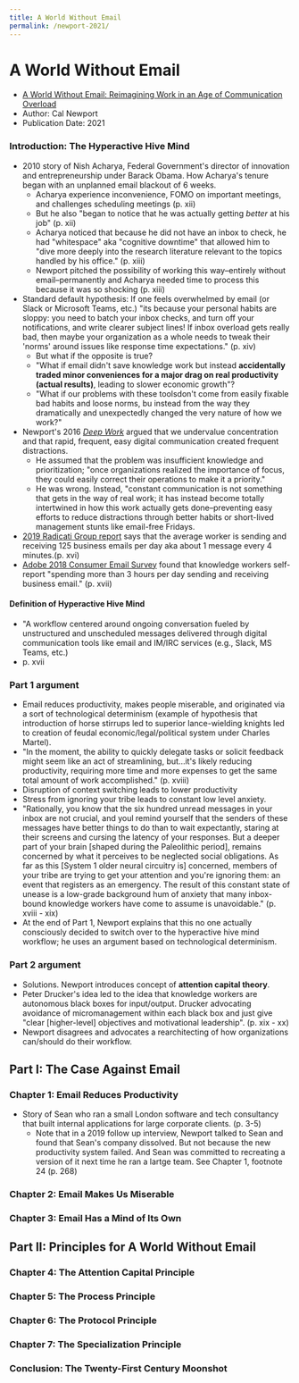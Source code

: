 ```yaml
---
title: A World Without Email
permalink: /newport-2021/
---
```


# A World Without Email
* [A World Without Email: Reimagining Work in an Age of Communication Overload](https://www.calnewport.com/books/a-world-without-email/)
* Author: Cal Newport
* Publication Date: 2021

### Introduction: The Hyperactive Hive Mind
* 2010 story of Nish Acharya, Federal Government's director of innovation and entrepreneurship under Barack Obama. How Acharya's tenure began with an unplanned email blackout of 6 weeks.
	* Acharya experience inconvenience, FOMO on important meetings, and challenges scheduling meetings (p. xii)
	* But he also "began to notice that he was actually getting *better* at his job" (p. xii)
	* Acharya noticed that because he did not have an inbox to check, he had "whitespace" aka "cognitive downtime" that allowed him to "dive more deeply into the research literature relevant to the topics handled by his office." (p. xiii)
	* Newport pitched the possibility of working this way–entirely without email–permanently and Acharya needed time to process this because it was so shocking (p. xiii)
* Standard default hypothesis: If one feels overwhelmed by email (or Slack or Microsoft Teams, etc.)  "its because your personal habits are sloppy: you need to batch your inbox checks, and turn off your notifications, and write clearer subject lines! If inbox overload gets really bad, then maybe your organization as a whole needs to tweak their 'norms' around issues like response time expectations." (p. xiv)
	* But what if the opposite is true?
	* "What if email didn't save knowledge work but instead **accidentally traded minor conveniences for a major drag on real productivity (actual results)**, leading to slower economic growth"?
	* "What if our problems with these toolsdon't come from easily fixable bad habits and loose norms, bu instead from the way they dramatically and unexpectedly changed the very nature of how we work?"
* Newport's 2016 [*Deep Work*](https://www.calnewport.com/books/deep-work/) argued that we undervalue concentration and that rapid, frequent, easy digital communication created frequent distractions. 
	* He assumed that the problem was insufficient knowledge and prioritization; "once organizations realized the importance of focus, they could easily correct their operations to make it a priority."
	* He was wrong. Instead, "constant communication is not something that gets in the way of real work; it has instead become totally intertwined in how this work actually gets done–preventing easy efforts to reduce distractions through better habits or short-lived management stunts like email-free Fridays.
* [2019 Radicati Group report](https://www.radicati.com/wp/wp-content/uploads/2011/05/Email-Statistics-Report-2011-2015-Executive-Summary.pdf) says that the average worker is sending and receiving 125 business emails per day aka about 1 message every 4 minutes.(p. xvi)
* [Adobe 2018 Consumer Email Survey](https://www.slideshare.net/adobe/2018-adobe-consumer-email-survey) found that knowledge workers self-report "spending more than 3 hours per day sending and receiving business email." (p. xvii)

#### Definition of Hyperactive Hive Mind
* "A workflow centered around ongoing conversation fueled by unstructured and unscheduled messages delivered through digital communication tools like email and IM/IRC services (e.g., Slack, MS Teams, etc.)
* p. xvii

### Part 1 argument
* Email reduces productivity, makes people miserable, and originated via a sort of technological determinism (example of hypothesis that introduction of horse stirrups led to superior lance-wielding knights led to creation of feudal economic/legal/political system under Charles Martel). 
* "In the moment, the ability to quickly delegate tasks or solicit feedback might seem like an act of streamlining, but...it's likely reducing productivity, requiring more time and more expenses to get the same total amount of work accomplished." (p. xviii)
* Disruption of context switching leads to lower productivity
* Stress from ignoring your tribe leads to constant low level anxiety. 
* "Rationally, you know that the six hundred unread messages in your inbox are not crucial, and youl remind yourself that the senders of these messages have better things to do than to wait expectantly, staring at their screens and cursing the latency of your responses. But a deeper part of your brain [shaped during the Paleolithic period], remains concerned by what it perceives to be neglected social obligations. As far as this [System 1 older neural circuitry is] concerned, members of your tribe are trying to get your attention and you're ignoring them: an event that registers as an emergency. The result of this constant state of unease is a low-grade background hum of anxiety that many inbox-bound knowledge workers have come to assume is unavoidable." (p. xviii - xix)
* At the end of Part 1, Newport explains that this no one actually consciously decided to switch over to the hyperactive hive mind workflow; he uses an argument based on technological determinism.

### Part 2 argument
* Solutions. Newport introduces concept of **attention capital theory**. 
* Peter Drucker's idea led to the idea that knowledge workers are autonomous black boxes for input/output. Drucker advocating avoidance of micromanagement within each black box and just give "clear [higher-level] objectives and motivational leadership". (p. xix - xx) 
* Newport disagrees and advocates a rearchitecting of how organizations can/should do their workflow.

## Part I: The Case Against Email
### Chapter 1: Email Reduces Productivity
* Story of Sean who ran a small London software and tech consultancy that built internal applications for large corporate clients. (p. 3-5) 
	* Note that in a 2019 follow up interview, Newport talked to Sean and found that Sean's company dissolved. But not because the new productivity system failed. And Sean was committed to recreating a version of it next time he ran a lartge team. See Chapter 1, footnote 24 (p. 268) 
### Chapter 2: Email Makes Us Miserable
### Chapter 3: Email Has a Mind of Its Own


## Part II: Principles for A World Without Email
### Chapter 4: The Attention Capital Principle
### Chapter 5: The Process Principle
### Chapter 6: The Protocol Principle
### Chapter 7: The Specialization Principle


### Conclusion: The Twenty-First Century Moonshot
